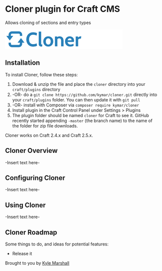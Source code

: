 # Cloner plugin for Craft CMS

Allows cloning of sections and entry types

![Screenshot](resources/screenshots/plugin_logo.png)

## Installation

To install Cloner, follow these steps:

1. Download & unzip the file and place the `cloner` directory into your `craft/plugins` directory
2.  -OR- do a `git clone https://github.com/kymar/cloner.git` directly into your `craft/plugins` folder.  You can then update it with `git pull`
3.  -OR- install with Composer via `composer require kymar/cloner`
4. Install plugin in the Craft Control Panel under Settings > Plugins
5. The plugin folder should be named `cloner` for Craft to see it.  GitHub recently started appending `-master` (the branch name) to the name of the folder for zip file downloads.

Cloner works on Craft 2.4.x and Craft 2.5.x.

## Cloner Overview

-Insert text here-

## Configuring Cloner

-Insert text here-

## Using Cloner

-Insert text here-

## Cloner Roadmap

Some things to do, and ideas for potential features:

* Release it

Brought to you by [Kyle Marshall](kylemarshall.me.uk)
